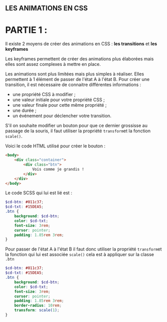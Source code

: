 ## LES ANIMATIONS EN CSS

# PARTIE 1 :

Il existe 2 moyens de créer des animations en CSS : **les transitions** et **les keyframes**

Les keyframes permettent de créer des animations plus élaborées mais elles sont assez complexes à mettre en place.

Les animations sont plus limitées mais plus simples à réaliser. Elles permettent à 1 élément de passer de l'état A à l'état B. Pour créer une transition, il est nécessaire de connaitre différentes informations :
- une propriété CSS à modifier ;
- une valeur initiale pour votre propriété CSS ;
- une valeur finale pour cette même propriété ;
- une durée ;
- un événement pour déclencher votre transition.

S'il on souhaite modifier un bouton pour que ce dernier grossisse au passage de la souris, il faut utiliser la propriété `transform`et la fonction `scale()`.

Voici le code HTML utilisé pour créer le bouton :

```HTML
<body>
    <div class="container">
        <div class="btn">
            Vois comme je grandis !
        </div>
    </div>
</body>
```

Le code SCSS qui lui est lié est :

```scss
$cd-btn: #011c37;
$cd-txt: #15DEA5;
.btn {
    background: $cd-btn;
    color: $cd-txt;
    font-size: 3rem;
    cursor: pointer;
    padding: 1.85rem 3rem;
}
```
Pour passer de l'état A à l'état B il faut donc utiliser la propriété `transform`et la fonction qui lui est associée `scale()` cela est à appliquer sur la classe `.btn`

```scss
$cd-btn: #011c37;
$cd-txt: #15DEA5;
.btn {
    background: $cd-btn;
    color: $cd-txt;
    font-size: 3rem;
    cursor: pointer;
    padding: 1.85rem 3rem;
    border-radius: 10rem;
    transform: scale(1);
}
```
